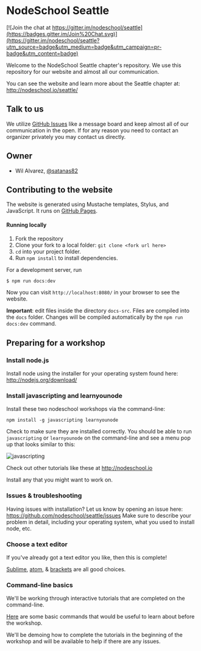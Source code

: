# NodeSchool Seattle

[![Join the chat at https://gitter.im/nodeschool/seattle](https://badges.gitter.im/Join%20Chat.svg)](https://gitter.im/nodeschool/seattle?utm_source=badge&utm_medium=badge&utm_campaign=pr-badge&utm_content=badge)

Welcome to the NodeSchool Seattle chapter's repository. We use this
repository for our website and almost all our communication.

You can see the website and learn more about the Seattle chapter at: http://nodeschool.io/seattle/

## Talk to us

We utilize [GitHub Issues](https://github.com/nodeschool/seattle/issues)
like a message board and keep almost all of our communication in the open. If
for any reason you need to contact an organizer privately you may contact us
directly.

## Owner

 - Wil Alvarez, [@satanas82](https://twitter.com/satanas82)

## Contributing to the website

The website is generated using Mustache templates, Stylus, and JavaScript. It runs on [GitHub Pages](https://pages.github.com/).

#### Running locally

1. Fork the repository
2. Clone your fork to a local folder: `git clone <fork url here>`
3. `cd` into your project folder.
4. Run `npm install` to install dependencies.

For a development server, run

```bash
$ npm run docs:dev
```

Now you can visit `http://localhost:8080/` in your browser to see the website. 

**Important**: edit files inside the directory `docs-src`. Files are compiled into the `docs` folder. Changes will be
compiled automatically by the `npm run docs:dev` command.

## Preparing for a workshop

### Install node.js

Install node using the installer for your operating system found here: http://nodejs.org/download/

### Install javascripting and learnyounode

Install these two nodeschool workshops via the command-line:

```
npm install -g javascripting learnyounode
```

Check to make sure they are installed correctly. You should be able to run `javascripting` or `learnyounode` on the
command-line and see a menu pop up that looks similar to this:

![javascripting](https://github.com/sethvincent/javascripting/raw/master/screenshot.png)

Check out other tutorials like these at http://nodeschool.io

Install any that you might want to work on.

### Issues & troubleshooting

Having issues with installation? Let us know by opening an issue here: https://github.com/nodeschool/seattle/issues
Make sure to describe your problem in detail, including your operating system, what you used to install node, etc.

### Choose a text editor

If you've already got a text editor you like, then this is complete!

[Sublime](http://www.sublimetext.com/), [atom](http://atom.io), & [brackets](http://brackets.io/) are all good choices.

### Command-line basics

We'll be working through interactive tutorials that are completed on the command-line.

[Here](https://github.com/sethvincent/dev-envs-book/blob/master/chapters/04-terminal.md#basic-commands) are some basic
commands that would be useful to learn about before the workshop.

We'll be demoing how to complete the tutorials in the beginning of the workshop and will be available to help if there are any issues.
